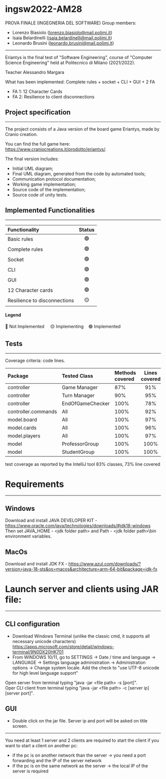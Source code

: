 # ingsw2022-AM28

PROVA FINALE (INGEGNERIA DEL SOFTWARE) Group members:

- Lorenzo Biasiolo (lorenzo.biasiolo@mail.polimi.it)
- Isaia Belardinelli (isaia.belardinelli@mail.polimi.it)
- Leonardo Brusini (leonardo.brusini@mail.polimi.it)

--------------------------------------------
Eriantys is the final test of "Software Engineering", course of "Computer Science Engineering" held at Politecnico di Milano (2021/2022).

Teacher Alessandro Margara

What has been implemented:
Complete rules + socket + CLI + GUI + 2 FA
- FA 1: 12 Character Cards
- FA 2: Resilience to client disconnections

## Project specification
------------------------------------------------------------------------
The project consists of a Java version of the board game Eriantys, made by Cranio creation.

You can find the full game here: https://www.craniocreations.it/prodotto/eriantys/.

The final version includes:

- Initial UML diagram;
- Final UML diagram, generated from the code by automated tools;
- Communication protocol documentation;
- Working game implementation;
- Source code of the implementation;
- Source code of unity tests.

## Implemented Functionalities
------------------------------------------------------------------------
| Functionality | Status |
|:-----------------------|:------------------------------------:|
| Basic rules | 🟢 |
| Complete rules | 🟢 |
| Socket | 🟢 |
| CLI | 🟢 |
| GUI | 🟢 |
| 12 Character cards | 🟢 |
| Resilience to disconnections | 🟡 |

#### Legend
🔴 Not Implemented &nbsp;&nbsp;&nbsp;&nbsp;🟡 Implementing&nbsp;&nbsp;&nbsp;&nbsp;🟢 Implemented

## Tests
-----------------------------------------------------
Coverage criteria: code lines.

| Package | Tested Class | Methods covered | Lines covered
|:----------------|:----------------|:--------------|:---------------:|
controller | Game Manager | 87% | 91% |
controller | Turn Manager   | 90% | 95% |
controller |EndOfGameChecker| 100% | 78% |
controller.commands | All | 100% | 92% |
model.board | All | 100% | 97% |
model.cards | All | 100% | 96% |
model.players | All | 100% | 97% |
model | ProfessorGroup | 100% | 100% |
model | StudentGroup | 100% | 100% |

test coverage as reported by the IntelliJ tool
83% classes, 73% line covered

# Requirements
-----------------------------------------------------
## Windows
Download and install JAVA DEVELOPER KIT - https://www.oracle.com/java/technologies/downloads/#jdk18-windows <br/>
Then set JAVA_HOME - \<jdk folder path\> and Path - \<jdk folder path\>\bin environment variables.

## MacOs
Download and install JDK FX - https://www.azul.com/downloads/?version=java-18-sts&os=macos&architecture=arm-64-bit&package=jdk-fx

# Launch server and clients using JAR file:
-----------------------------------------------------
## CLI configuration
- Download Windows Terminal (unlike the classic cmd, it supports all necessary unicode characters)
   https://apps.microsoft.com/store/detail/windows-terminal/9N0DX20HK701
- From WINDOWS 10/11, go to SETTINGS -> Date / time and language -> LANGUAGE -> Settings
   language administration -> Administration options -> Change system locale.
   Add the check to "use UTF-8 unicode for high level language support"

Open server from terminal typing "java -jar \<file path\> -s [port]".<br/>
Oper CLI client from terminal typing "java -jar \<file path\> -c [server ip] [server port]".

## GUI
- Double click on the jar file. Server ip and port will be asked on title screen.
--------------------------------------------------------
   
You need at least 1 server and 2 clients are required to start the client
if you want to start a client on another pc:
- if the pc is on another network than the server -> you need a port forwarding and the IP of the server network
- if the pc is on the same network as the server -> the local IP of the server is required


